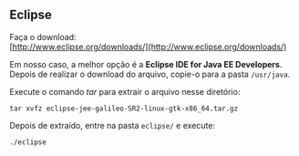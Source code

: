 Eclipse
---

Faça o download:       
[http://www.eclipse.org/downloads/](http://www.eclipse.org/downloads/)


Em nosso caso, a melhor opção é a __Eclipse IDE for Java EE Developers__.
Depois de realizar o download do arquivo, copie-o para a pasta `/usr/java`.

Execute o comando _tar_ para extrair o arquivo nesse diretório:

    tar xvfz eclipse-jee-galileo-SR2-linux-gtk-x86_64.tar.gz

Depois de extraído, entre na pasta `eclipse/` e execute:

    ./eclipse

